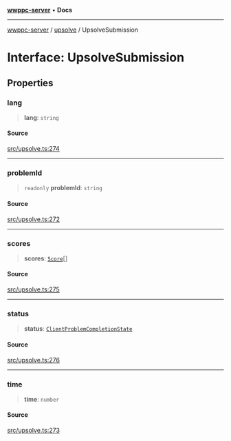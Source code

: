 [**wwppc-server**](../../README.md) • **Docs**

***

[wwppc-server](../../modules.md) / [upsolve](../README.md) / UpsolveSubmission

# Interface: UpsolveSubmission

## Properties

### lang

> **lang**: `string`

#### Source

[src/upsolve.ts:274](https://github.com/WWPPC/WWPPC-server/blob/5af5647ee3617fa27e87b8a991f7e99d942ffb71/src/upsolve.ts#L274)

***

### problemId

> `readonly` **problemId**: `string`

#### Source

[src/upsolve.ts:272](https://github.com/WWPPC/WWPPC-server/blob/5af5647ee3617fa27e87b8a991f7e99d942ffb71/src/upsolve.ts#L272)

***

### scores

> **scores**: [`Score`](../../database/interfaces/Score.md)[]

#### Source

[src/upsolve.ts:275](https://github.com/WWPPC/WWPPC-server/blob/5af5647ee3617fa27e87b8a991f7e99d942ffb71/src/upsolve.ts#L275)

***

### status

> **status**: [`ClientProblemCompletionState`](../../contest/enumerations/ClientProblemCompletionState.md)

#### Source

[src/upsolve.ts:276](https://github.com/WWPPC/WWPPC-server/blob/5af5647ee3617fa27e87b8a991f7e99d942ffb71/src/upsolve.ts#L276)

***

### time

> **time**: `number`

#### Source

[src/upsolve.ts:273](https://github.com/WWPPC/WWPPC-server/blob/5af5647ee3617fa27e87b8a991f7e99d942ffb71/src/upsolve.ts#L273)
